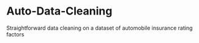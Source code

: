 # Auto-Data-Cleaning
Straightforward data cleaning on a dataset of automobile insurance rating factors
